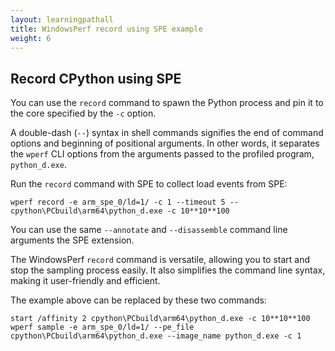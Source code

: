 ```yaml
---
layout: learningpathall
title: WindowsPerf record using SPE example
weight: 6
---
```


## Record CPython using SPE

You can use the `record` command to spawn the Python process and pin it to the core specified by the `-c` option. 

A double-dash (`--`) syntax in shell commands signifies the end of command options and beginning of positional arguments. In other words, it separates the `wperf` CLI options from the arguments passed to the profiled program, `python_d.exe`. 

Run the `record` command with SPE to collect load events from SPE:

```console
wperf record -e arm_spe_0/ld=1/ -c 1 --timeout 5 -- cpython\PCbuild\arm64\python_d.exe -c 10**10**100
```

You can use the same `--annotate` and `--disassemble` command line arguments the SPE extension.

The WindowsPerf `record` command is versatile, allowing you to start and stop the sampling process easily. It also simplifies the command line syntax, making it user-friendly and efficient.

The example above can be replaced by these two commands:

```console
start /affinity 2 cpython\PCbuild\arm64\python_d.exe -c 10**10**100
wperf sample -e arm_spe_0/ld=1/ --pe_file cpython\PCbuild\arm64\python_d.exe --image_name python_d.exe -c 1
```

